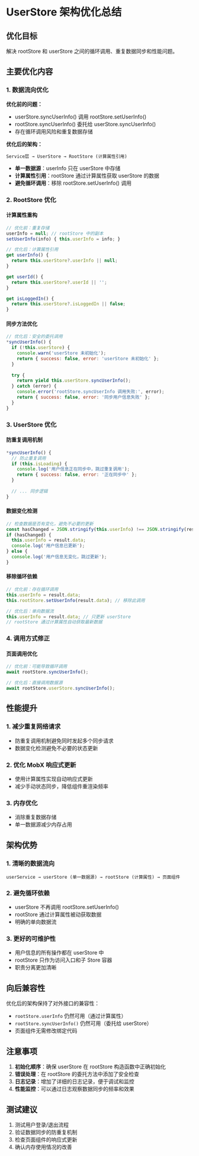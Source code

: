# UserStore 架构优化总结

## 优化目标

解决 rootStore 和 userStore 之间的循环调用、重复数据同步和性能问题。

## 主要优化内容

### 1. 数据流向优化

**优化前的问题：**
- userStore.syncUserInfo() 调用 rootStore.setUserInfo()
- rootStore.syncUserInfo() 委托给 userStore.syncUserInfo()
- 存在循环调用风险和重复数据存储

**优化后的架构：**
```
Service层 → UserStore → RootStore (计算属性引用)
```

- **单一数据源**：userInfo 只在 userStore 中存储
- **计算属性引用**：rootStore 通过计算属性获取 userStore 的数据
- **避免循环调用**：移除 rootStore.setUserInfo() 调用

### 2. RootStore 优化

#### 计算属性重构
```javascript
// 优化前：重复存储
userInfo = null; // rootStore 中的副本
setUserInfo(info) { this.userInfo = info; }

// 优化后：计算属性引用
get userInfo() {
  return this.userStore?.userInfo || null;
}

get userId() {
  return this.userStore?.userId || '';
}

get isLoggedIn() {
  return this.userStore?.isLoggedIn || false;
}
```

#### 同步方法优化
```javascript
// 优化后：安全的委托调用
*syncUserInfo() {
  if (!this.userStore) {
    console.warn('userStore 未初始化');
    return { success: false, error: 'userStore 未初始化' };
  }
  
  try {
    return yield this.userStore.syncUserInfo();
  } catch (error) {
    console.error('rootStore.syncUserInfo 调用失败:', error);
    return { success: false, error: '同步用户信息失败' };
  }
}
```

### 3. UserStore 优化

#### 防重复调用机制
```javascript
*syncUserInfo() {
  // 防止重复调用
  if (this.isLoading) {
    console.log('用户信息正在同步中，跳过重复调用');
    return { success: false, error: '正在同步中' };
  }
  
  // ... 同步逻辑
}
```

#### 数据变化检测
```javascript
// 检查数据是否有变化，避免不必要的更新
const hasChanged = JSON.stringify(this.userInfo) !== JSON.stringify(result.data);
if (hasChanged) {
  this.userInfo = result.data;
  console.log('用户信息已更新');
} else {
  console.log('用户信息无变化，跳过更新');
}
```

#### 移除循环依赖
```javascript
// 优化前：存在循环调用
this.userInfo = result.data;
this.rootStore.setUserInfo(result.data); // 移除此调用

// 优化后：单向数据流
this.userInfo = result.data; // 只更新 userStore
// rootStore 通过计算属性自动获取最新数据
```

### 4. 调用方式修正

#### 页面调用优化
```javascript
// 优化前：可能导致循环调用
await rootStore.syncUserInfo();

// 优化后：直接调用数据源
await rootStore.userStore.syncUserInfo();
```

## 性能提升

### 1. 减少重复网络请求
- 防重复调用机制避免同时发起多个同步请求
- 数据变化检测避免不必要的状态更新

### 2. 优化 MobX 响应式更新
- 使用计算属性实现自动响应式更新
- 减少手动状态同步，降低组件重渲染频率

### 3. 内存优化
- 消除重复数据存储
- 单一数据源减少内存占用

## 架构优势

### 1. 清晰的数据流向
```
userService → userStore (单一数据源) → rootStore (计算属性) → 页面组件
```

### 2. 避免循环依赖
- userStore 不再调用 rootStore.setUserInfo()
- rootStore 通过计算属性被动获取数据
- 明确的单向数据流

### 3. 更好的可维护性
- 用户信息的所有操作都在 userStore 中
- rootStore 只作为访问入口和子 Store 容器
- 职责分离更加清晰

## 向后兼容性

优化后的架构保持了对外接口的兼容性：
- `rootStore.userInfo` 仍然可用（通过计算属性）
- `rootStore.syncUserInfo()` 仍然可用（委托给 userStore）
- 页面组件无需修改绑定代码

## 注意事项

1. **初始化顺序**：确保 userStore 在 rootStore 构造函数中正确初始化
2. **错误处理**：在 rootStore 的委托方法中添加了安全检查
3. **日志记录**：增加了详细的日志记录，便于调试和监控
4. **性能监控**：可以通过日志观察数据同步的频率和效果

## 测试建议

1. 测试用户登录/退出流程
2. 验证数据同步的防重复机制
3. 检查页面组件的响应式更新
4. 确认内存使用情况的改善
